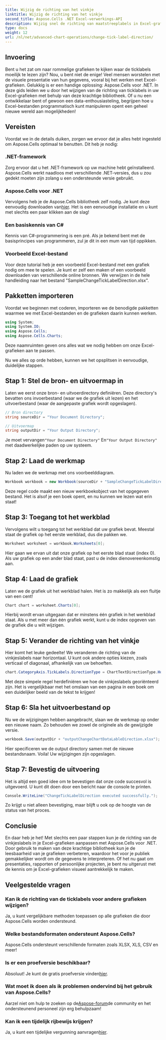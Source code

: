 ```yaml
---
title: Wijzig de richting van het vinkje
linktitle: Wijzig de richting van het vinkje
second_title: Aspose.Cells .NET Excel-verwerkings-API
description: Wijzig snel de richting van maatstreeplabels in Excel-grafieken met Aspose.Cells voor .NET. Volg deze handleiding voor een naadloze implementatie.
type: docs
weight: 12
url: /nl/net/advanced-chart-operations/change-tick-label-direction/
---
```

## Invoering

Bent u het zat om naar rommelige grafieken te kijken waar de ticklabels moeilijk te lezen zijn? Nou, u bent niet de enige! Veel mensen worstelen met de visuele presentatie van hun gegevens, vooral bij het werken met Excel-grafieken. Gelukkig is er een handige oplossing: Aspose.Cells voor .NET. In deze gids leiden we u door het wijzigen van de richting van ticklabels in uw Excel-grafieken met behulp van deze krachtige bibliotheek. Of u nu een ontwikkelaar bent of gewoon een data-enthousiasteling, begrijpen hoe u Excel-bestanden programmatisch kunt manipuleren opent een geheel nieuwe wereld aan mogelijkheden!

## Vereisten

Voordat we in de details duiken, zorgen we ervoor dat je alles hebt ingesteld om Aspose.Cells optimaal te benutten. Dit heb je nodig:

### .NET-framework

Zorg ervoor dat u het .NET-framework op uw machine hebt geïnstalleerd. Aspose.Cells werkt naadloos met verschillende .NET-versies, dus u zou gedekt moeten zijn zolang u een ondersteunde versie gebruikt.

### Aspose.Cells voor .NET

Vervolgens heb je de Aspose.Cells bibliotheek zelf nodig. Je kunt deze eenvoudig downloaden van[hier](https://releases.aspose.com/cells/net/). Het is een eenvoudige installatie en u kunt met slechts een paar klikken aan de slag!

### Een basiskennis van C#

Kennis van C#-programmering is een pré. Als je bekend bent met de basisprincipes van programmeren, zul je dit in een mum van tijd oppikken. 

### Voorbeeld Excel-bestand

Voor deze tutorial heb je een voorbeeld Excel-bestand met een grafiek nodig om mee te spelen. Je kunt er zelf een maken of een voorbeeld downloaden van verschillende online bronnen. We verwijzen in de hele handleiding naar het bestand "SampleChangeTickLabelDirection.xlsx".

## Pakketten importeren

Voordat we beginnen met coderen, importeren we de benodigde pakketten waarmee we met Excel-bestanden en de grafieken daarin kunnen werken.

```csharp
using System;
using System.IO;
using Aspose.Cells;
using Aspose.Cells.Charts;
```

Deze naamruimten geven ons alles wat we nodig hebben om onze Excel-grafieken aan te passen. 

Nu we alles op orde hebben, kunnen we het opsplitsen in eenvoudige, duidelijke stappen.

## Stap 1: Stel de bron- en uitvoermap in

Laten we eerst onze bron- en uitvoerdirectory definiëren. Deze directory's bevatten ons invoerbestand (waar we de grafiek uit lezen) en het uitvoerbestand (waar de aangepaste grafiek wordt opgeslagen).

```csharp
// Bron directory
string sourceDir = "Your Document Directory";

// Uitvoermap
string outputDir = "Your Output Directory";
```

 Je moet vervangen`"Your Document Directory"` En`"Your Output Directory"` met daadwerkelijke paden op uw systeem. 

## Stap 2: Laad de werkmap

Nu laden we de werkmap met ons voorbeelddiagram. 

```csharp
Workbook workbook = new Workbook(sourceDir + "SampleChangeTickLabelDirection.xlsx");
```

Deze regel code maakt een nieuw werkboekobject van het opgegeven bestand. Het is alsof je een boek opent, en nu kunnen we lezen wat erin staat!

## Stap 3: Toegang tot het werkblad

Vervolgens wilt u toegang tot het werkblad dat uw grafiek bevat. Meestal staat de grafiek op het eerste werkblad, dus die pakken we.

```csharp
Worksheet worksheet = workbook.Worksheets[0];
```

Hier gaan we ervan uit dat onze grafiek op het eerste blad staat (index 0). Als uw grafiek op een ander blad staat, past u de index dienovereenkomstig aan. 

## Stap 4: Laad de grafiek

Laten we de grafiek uit het werkblad halen. Het is zo makkelijk als een fluitje van een cent!

```csharp
Chart chart = worksheet.Charts[0];
```

Hierbij wordt ervan uitgegaan dat er minstens één grafiek in het werkblad staat. Als u met meer dan één grafiek werkt, kunt u de index opgeven van de grafiek die u wilt wijzigen.

## Stap 5: Verander de richting van het vinkje

Hier komt het leuke gedeelte! We veranderen de richting van de vinkjeslabels naar horizontaal. U kunt ook andere opties kiezen, zoals verticaal of diagonaal, afhankelijk van uw behoeften.

```csharp
chart.CategoryAxis.TickLabels.DirectionType = ChartTextDirectionType.Horizontal;
```

Met deze simpele regel herdefiniëren we hoe de vinkjeslabels georiënteerd zijn. Het is vergelijkbaar met het omslaan van een pagina in een boek om een duidelijker beeld van de tekst te krijgen!

## Stap 6: Sla het uitvoerbestand op

Nu we de wijzigingen hebben aangebracht, slaan we de werkmap op onder een nieuwe naam. Zo behouden we zowel de originele als de gewijzigde versie.

```csharp
workbook.Save(outputDir + "outputChangeChartDataLableDirection.xlsx");
```

Hier specificeren we de output directory samen met de nieuwe bestandsnaam. Voila! Uw wijzigingen zijn opgeslagen.

## Stap 7: Bevestig de uitvoering

Het is altijd een goed idee om te bevestigen dat onze code succesvol is uitgevoerd. U kunt dit doen door een bericht naar de console te printen.

```csharp
Console.WriteLine("ChangeTickLabelDirection executed successfully.");
```

Zo krijgt u niet alleen bevestiging, maar blijft u ook op de hoogte van de status van het proces. 

## Conclusie

En daar heb je het! Met slechts een paar stappen kun je de richting van de vinkjeslabels in je Excel-grafieken aanpassen met Aspose.Cells voor .NET. Door gebruik te maken van deze krachtige bibliotheek kun je de leesbaarheid van je grafieken verbeteren, waardoor het voor je publiek gemakkelijker wordt om de gegevens te interpreteren. Of het nu gaat om presentaties, rapporten of persoonlijke projecten, je bent nu uitgerust met de kennis om je Excel-grafieken visueel aantrekkelijk te maken.

## Veelgestelde vragen

### Kan ik de richting van de ticklabels voor andere grafieken wijzigen?  
Ja, u kunt vergelijkbare methoden toepassen op alle grafieken die door Aspose.Cells worden ondersteund.

### Welke bestandsformaten ondersteunt Aspose.Cells?  
Aspose.Cells ondersteunt verschillende formaten zoals XLSX, XLS, CSV en meer!

### Is er een proefversie beschikbaar?  
 Absoluut! Je kunt de gratis proefversie vinden[hier](https://releases.aspose.com/).

### Wat moet ik doen als ik problemen ondervind bij het gebruik van Aspose.Cells?  
 Aarzel niet om hulp te zoeken op de[Aspose-forum](https://forum.aspose.com/c/cells/9)de community en het ondersteunend personeel zijn erg behulpzaam!

### Kan ik een tijdelijk rijbewijs krijgen?  
 Ja, u kunt een tijdelijke vergunning aanvragen[hier](https://purchase.aspose.com/temporary-license/).